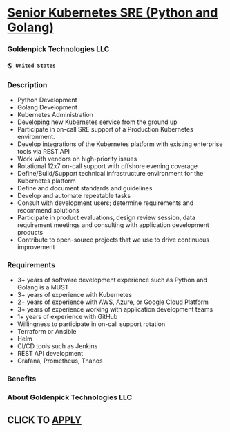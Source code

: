 # [Senior Kubernetes SRE (Python and Golang)](https://www.remotewlb.com/apply/senior-kubernetes-sre-python-and-golang)  
### Goldenpick Technologies LLC  
#### `🌎 United States`  

### **Description**

  * Python Development
  * Golang Development
  * Kubernetes Administration
  * Developing new Kubernetes service from the ground up
  * Participate in on-call SRE support of a Production Kubernetes environment.
  * Develop integrations of the Kubernetes platform with existing enterprise tools via REST API
  * Work with vendors on high-priority issues
  * Rotational 12x7 on-call support with offshore evening coverage
  * Define/Build/Support technical infrastructure environment for the Kubernetes platform
  * Define and document standards and guidelines
  * Develop and automate repeatable tasks
  * Consult with development users; determine requirements and recommend solutions
  * Participate in product evaluations, design review session, data requirement meetings and consulting with application development products
  * Contribute to open-source projects that we use to drive continuous improvement

### **Requirements**

  * 3+ years of software development experience such as Python and Golang is a MUST
  * 3+ years of experience with Kubernetes
  * 2+ years of experience with AWS, Azure, or Google Cloud Platform
  * 3+ years of experience working with application development teams
  * 1+ years of experience with GitHub
  * Willingness to participate in on-call support rotation
  * Terraform or Ansible
  * Helm
  * CI/CD tools such as Jenkins
  * REST API development
  * Grafana, Prometheus, Thanos

### **Benefits**

###  **About Goldenpick Technologies LLC**

  
## CLICK TO [APPLY](https://www.remotewlb.com/apply/senior-kubernetes-sre-python-and-golang)

